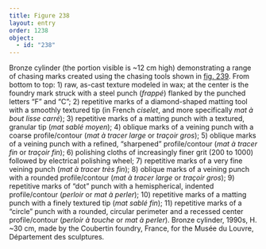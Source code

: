 ```yaml
---
title: Figure 238
layout: entry
order: 1238
object:
  - id: "238"
---
```


Bronze cylinder (the portion visible is ~12 cm high) demonstrating a range of chasing marks created using the chasing tools shown in [fig. 239](/visual-atlas/239/). From bottom to top: 1) raw, as-cast texture modeled in wax; at the center is the foundry mark struck with a steel punch (*frappé*) flanked by the punched letters “F” and “C”; 2) repetitive marks of a diamond-shaped matting tool with a smoothly textured tip (in French *ciselet*, and more specifically *mat à bout lisse carré*); 3) repetitive marks of a matting punch with a textured, granular tip (*mat sablé moyen*); 4) oblique marks of a veining punch with a coarse profile/contour (*mat à tracer large* or *traçoir gros*); 5) oblique marks of a veining punch with a refined, “sharpened” profile/contour (*mat à tracer fin* or *traçoir fin*); 6) polishing cloths of increasingly finer grit (200 to 1000) followed by electrical polishing wheel; 7) repetitive marks of a very fine veining punch (*mat à tracer très fin*); 8) oblique marks of a veining punch with a rounded profile/contour (*mat à tracer large* or *traçoir gros*); 9) repetitive marks of “dot” punch with a hemispherical, indented profile/contour (*perloir* or *mat à perler*); 10) repetitive marks of a matting punch with a finely textured tip (*mat sablé fin*); 11) repetitive marks of a “circle” punch with a rounded, circular perimeter and a recessed center profile/contour (*perloir à touche* or *mat à perler*). Bronze cylinder, 1990s, H. ~30 cm, made by the Coubertin foundry, France, for the Musée du Louvre, Département des sculptures.

